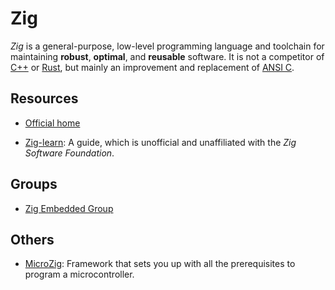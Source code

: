 Zig
===

_Zig_ is a general-purpose, low-level programming language and toolchain for maintaining
**robust**, **optimal**, and **reusable** software.  It is not a competitor of [C++] or [Rust],
but mainly an improvement and replacement of [ANSI C].


Resources
---------

 - [Official home][Zig]

 - [Zig-learn](https://ziglearn.org/):
   A guide, which is unofficial and unaffiliated with the _Zig Software Foundation_.


Groups
------

 - [Zig Embedded Group](https://microzig.tech/)


Others
------

 - [MicroZig](https://github.com/ZigEmbeddedGroup/microzig):
   Framework that sets you up with all the prerequisites to program a
   microcontroller.


[Zig]:		https://ziglang.org/
[C++]:		https://en.cppreference.com/w/cpp
[ANSI C]:	https://en.cppreference.com/w/c
[Rust]:		https://www.rust-lang.org/
